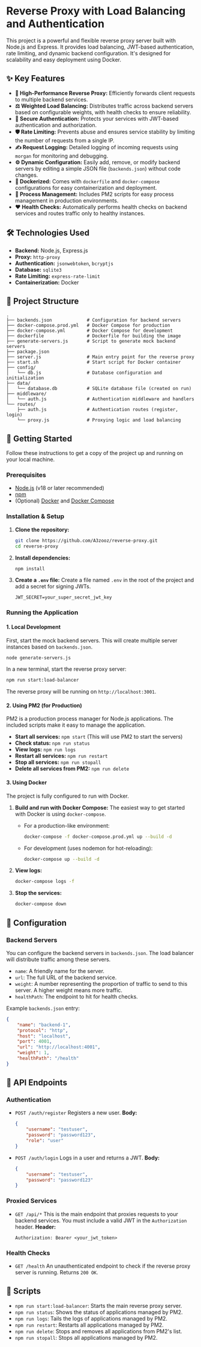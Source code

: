 # Reverse Proxy with Load Balancing and Authentication

This project is a powerful and flexible reverse proxy server built with Node.js and Express. It provides load balancing, JWT-based authentication, rate limiting, and dynamic backend configuration. It's designed for scalability and easy deployment using Docker.

## ✨ Key Features

*   **🚀 High-Performance Reverse Proxy:** Efficiently forwards client requests to multiple backend services.
*   **⚖️ Weighted Load Balancing:** Distributes traffic across backend servers based on configurable weights, with health checks to ensure reliability.
*   **🔐 Secure Authentication:** Protects your services with JWT-based authentication and authorization.
*   **🛡️ Rate Limiting:** Prevents abuse and ensures service stability by limiting the number of requests from a single IP.
*   **✍️ Request Logging:** Detailed logging of incoming requests using `morgan` for monitoring and debugging.
*   **⚙️ Dynamic Configuration:** Easily add, remove, or modify backend servers by editing a simple JSON file (`backends.json`) without code changes.
*   **🐳 Dockerized:** Comes with `dockerfile` and `docker-compose` configurations for easy containerization and deployment.
*   **🚀 Process Management:** Includes PM2 scripts for easy process management in production environments.
*   **❤️ Health Checks:** Automatically performs health checks on backend services and routes traffic only to healthy instances.

## 🛠️ Technologies Used

*   **Backend:** Node.js, Express.js
*   **Proxy:** `http-proxy`
*   **Authentication:** `jsonwebtoken`, `bcryptjs`
*   **Database:** `sqlite3`
*   **Rate Limiting:** `express-rate-limit`
*   **Containerization:** Docker

## 📂 Project Structure

```
.
├── backends.json             # Configuration for backend servers
├── docker-compose.prod.yml   # Docker Compose for production
├── docker-compose.yml        # Docker Compose for development
├── dockerfile                # Dockerfile for building the image
├── generate-servers.js       # Script to generate mock backend servers
├── package.json
├── server.js                 # Main entry point for the reverse proxy
├── start.sh                  # Start script for Docker container
├── config/
│   └── db.js                 # Database configuration and initialization
├── data/
│   └── database.db           # SQLite database file (created on run)
├── middleware/
│   └── auth.js               # Authentication middleware and handlers
└── routes/
    ├── auth.js               # Authentication routes (register, login)
    └── proxy.js              # Proxying logic and load balancing
```

## 🚀 Getting Started

Follow these instructions to get a copy of the project up and running on your local machine.

### Prerequisites

*   [Node.js](https://nodejs.org/) (v18 or later recommended)
*   [npm](https://www.npmjs.com/)
*   (Optional) [Docker](https://www.docker.com/) and [Docker Compose](https://docs.docker.com/compose/)

### Installation & Setup

1.  **Clone the repository:**
    ```bash
    git clone https://github.com/A3zooz/reverse-proxy.git
    cd reverse-proxy
    ```

2.  **Install dependencies:**
    ```bash
    npm install
    ```

3.  **Create a `.env` file:**
    Create a file named `.env` in the root of the project and add a secret for signing JWTs.
    ```env
    JWT_SECRET=your_super_secret_jwt_key
    ```

### Running the Application

#### 1. Local Development

First, start the mock backend servers. This will create multiple server instances based on `backends.json`.
```bash
node generate-servers.js
```

In a new terminal, start the reverse proxy server:
```bash
npm run start:load-balancer
```
The reverse proxy will be running on `http://localhost:3001`.

#### 2. Using PM2 (for Production)

PM2 is a production process manager for Node.js applications. The included scripts make it easy to manage the application.

*   **Start all services:** `npm start` (This will use PM2 to start the servers)
*   **Check status:** `npm run status`
*   **View logs:** `npm run logs`
*   **Restart all services:** `npm run restart`
*   **Stop all services:** `npm run stopall`
*   **Delete all services from PM2:** `npm run delete`

#### 3. Using Docker

The project is fully configured to run with Docker.

1.  **Build and run with Docker Compose:**
    The easiest way to get started with Docker is using `docker-compose`.

    *   For a production-like environment:
        ```bash
        docker-compose -f docker-compose.prod.yml up --build -d
        ```
    *   For development (uses nodemon for hot-reloading):
        ```bash
        docker-compose up --build -d
        ```

2.  **View logs:**
    ```bash
    docker-compose logs -f
    ```

3.  **Stop the services:**
    ```bash
    docker-compose down
    ```

## 🔧 Configuration

### Backend Servers

You can configure the backend servers in `backends.json`. The load balancer will distribute traffic among these servers.

*   `name`: A friendly name for the server.
*   `url`: The full URL of the backend service.
*   `weight`: A number representing the proportion of traffic to send to this server. A higher weight means more traffic.
*   `healthPath`: The endpoint to hit for health checks.

Example `backends.json` entry:
```json
{
    "name": "backend-1",
    "protocol": "http",
    "host": "localhost",
    "port": 4001,
    "url": "http://localhost:4001",
    "weight": 1,
    "healthPath": "/health"
}
```

## 📡 API Endpoints

### Authentication

*   `POST /auth/register`
    Registers a new user.
    **Body:**
    ```json
    {
        "username": "testuser",
        "password": "password123",
        "role": "user"
    }
    ```

*   `POST /auth/login`
    Logs in a user and returns a JWT.
    **Body:**
    ```json
    {
        "username": "testuser",
        "password": "password123"
    }
    ```

### Proxied Services

*   `GET /api/*`
    This is the main endpoint that proxies requests to your backend services. You must include a valid JWT in the `Authorization` header.
    **Header:**
    ```
    Authorization: Bearer <your_jwt_token>
    ```

### Health Checks

*   `GET /health`
    An unauthenticated endpoint to check if the reverse proxy server is running. Returns `200 OK`.

## 📜 Scripts

*   `npm run start:load-balancer`: Starts the main reverse proxy server.
*   `npm run status`: Shows the status of applications managed by PM2.
*   `npm run logs`: Tails the logs of applications managed by PM2.
*   `npm run restart`: Restarts all applications managed by PM2.
*   `npm run delete`: Stops and removes all applications from PM2's list.
*   `npm run stopall`: Stops all applications managed by PM2.
